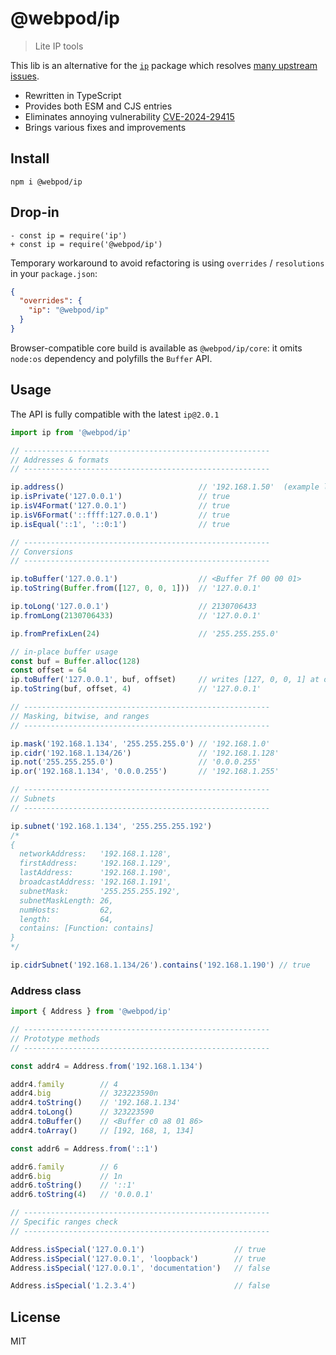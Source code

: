 # @webpod/ip

> Lite IP tools

This lib is an alternative for the [`ip`](https://www.npmjs.com/package/ip) package which resolves [many upstream issues](https://github.com/indutny/node-ip/issues).
* Rewritten in TypeScript
* Provides both ESM and CJS entries
* Eliminates annoying vulnerability [CVE-2024-29415](https://github.com/advisories/GHSA-2p57-rm9w-gvfp)
* Brings various fixes and improvements

## Install
```shell
npm i @webpod/ip
```

## Drop-in
```shell
- const ip = require('ip')
+ const ip = require('@webpod/ip')
```
Temporary workaround to avoid refactoring is using `overrides` / `resolutions` in your `package.json`:
```json
{
  "overrides": {
    "ip": "@webpod/ip"
  }
}
```

Browser-compatible core build is available as `@webpod/ip/core`: it omits `node:os` dependency and polyfills the `Buffer` API.

## Usage
The API is fully compatible with the latest `ip@2.0.1`

```ts
import ip from '@webpod/ip'

// -------------------------------------------------------
// Addresses & formats
// -------------------------------------------------------

ip.address()                              // '192.168.1.50'  (example local address)
ip.isPrivate('127.0.0.1')                 // true
ip.isV4Format('127.0.0.1')                // true
ip.isV6Format('::ffff:127.0.0.1')         // true
ip.isEqual('::1', '::0:1')                // true

// -------------------------------------------------------
// Conversions
// -------------------------------------------------------

ip.toBuffer('127.0.0.1')                  // <Buffer 7f 00 00 01>
ip.toString(Buffer.from([127, 0, 0, 1]))  // '127.0.0.1'

ip.toLong('127.0.0.1')                    // 2130706433
ip.fromLong(2130706433)                   // '127.0.0.1'

ip.fromPrefixLen(24)                      // '255.255.255.0'

// in-place buffer usage
const buf = Buffer.alloc(128)
const offset = 64
ip.toBuffer('127.0.0.1', buf, offset)     // writes [127, 0, 0, 1] at offset 64
ip.toString(buf, offset, 4)               // '127.0.0.1'

// -------------------------------------------------------
// Masking, bitwise, and ranges
// -------------------------------------------------------

ip.mask('192.168.1.134', '255.255.255.0') // '192.168.1.0'
ip.cidr('192.168.1.134/26')               // '192.168.1.128'
ip.not('255.255.255.0')                   // '0.0.0.255'
ip.or('192.168.1.134', '0.0.0.255')       // '192.168.1.255'

// -------------------------------------------------------
// Subnets
// -------------------------------------------------------

ip.subnet('192.168.1.134', '255.255.255.192')
/*
{
  networkAddress:   '192.168.1.128',
  firstAddress:     '192.168.1.129',
  lastAddress:      '192.168.1.190',
  broadcastAddress: '192.168.1.191',
  subnetMask:       '255.255.255.192',
  subnetMaskLength: 26,
  numHosts:         62,
  length:           64,
  contains: [Function: contains]
}
*/

ip.cidrSubnet('192.168.1.134/26').contains('192.168.1.190') // true
```

### Address class
```ts
import { Address } from '@webpod/ip'

// -------------------------------------------------------
// Prototype methods
// -------------------------------------------------------

const addr4 = Address.from('192.168.1.134')

addr4.family        // 4
addr4.big           // 323223590n
addr4.toString()    // '192.168.1.134'
addr4.toLong()      // 323223590
addr4.toBuffer()    // <Buffer c0 a8 01 86>
addr4.toArray()     // [192, 168, 1, 134]

const addr6 = Address.from('::1')

addr6.family        // 6
addr6.big           // 1n
addr6.toString()    // '::1'
addr6.toString(4)   // '0.0.0.1'

// -------------------------------------------------------
// Specific ranges check
// -------------------------------------------------------

Address.isSpecial('127.0.0.1')                    // true
Address.isSpecial('127.0.0.1', 'loopback')        // true
Address.isSpecial('127.0.0.1', 'documentation')   // false

Address.isSpecial('1.2.3.4')                      // false
```

## License
MIT
